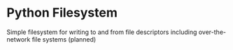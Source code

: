 # Python Filesystem
Simple filesystem for writing to and from file descriptors including over-the-network file systems (planned)
